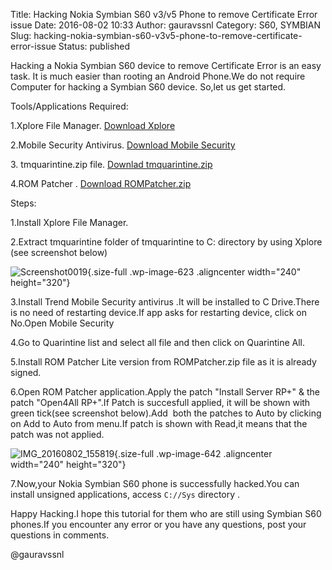 Title: Hacking Nokia Symbian S60 v3/v5 Phone to remove Certificate Error issue
Date: 2016-08-02 10:33
Author: gauravssnl
Category: S60, SYMBIAN
Slug: hacking-nokia-symbian-s60-v3v5-phone-to-remove-certificate-error-issue
Status: published

Hacking a Nokia Symbian S60 device to remove Certificate Error is an easy task. It is much easier than rooting an Android Phone.We do not require Computer for hacking a Symbian S60 device. So,let us get started.

Tools/Applications Required:                        

1.Xplore File Manager. [Download Xplore](https://www.dropbox.com/s/gm3t1k6cml5ezae/x-plore_s60_3rd_1_60.sisx?dl=0)

2.Mobile Security Antivirus. [Download Mobile Security](https://www.dropbox.com/s/sud86chakyza46l/Mobile%20Security_2.sis?dl=0)

3\. tmquarintine.zip file. [Downlad tmquarintine.zip](https://www.dropbox.com/s/8zzwhno7n8wx088/tmquarantine.zip?dl=0)

4.ROM Patcher . [Download ROMPatcher.zip](https://www.dropbox.com/s/jcv3cwoa2d77jy5/ROMPatcher_Plus_v3.1%20S60v3_S60v5_S%5E1_S%5E3_Signed.zip?dl=0)

Steps:                                                                     

1.Install Xplore File Manager.

2.Extract tmquarintine folder of tmquarintine to C: directory by using Xplore (see screenshot below)

![Screenshot0019](https://gauravssnl.files.wordpress.com/2016/08/screenshot0019.jpg){.size-full .wp-image-623 .aligncenter width="240" height="320"}

3.Install Trend Mobile Security antivirus .It will be installed to C Drive.There is no need of restarting device.If app asks for restarting device, click on No.Open Mobile Security

4.Go to Quarintine list and select all file and then click on Quarintine All.

5.Install ROM Patcher Lite version from ROMPatcher.zip file as it is already signed.

6.Open ROM Patcher application.Apply the patch "Install Server RP+" & the patch "Open4All RP+".If Patch is succesfull applied, it will be shown with green tick(see screenshot below).Add  both the patches to Auto by clicking on Add to Auto from menu.If patch is shown with Read,it means that the patch was not applied.

![IMG_20160802_155819](https://gauravssnl.files.wordpress.com/2016/08/img_20160802_155819.jpg){.size-full .wp-image-642 .aligncenter width="240" height="320"}

7.Now,your Nokia Symbian S60 phone is successfully hacked.You can install unsigned applications, access `C://Sys` directory .

Happy Hacking.I hope this tutorial for them who are still using Symbian S60 phones.If you encounter any error or you have any questions, post your questions in comments.

@gauravssnl
